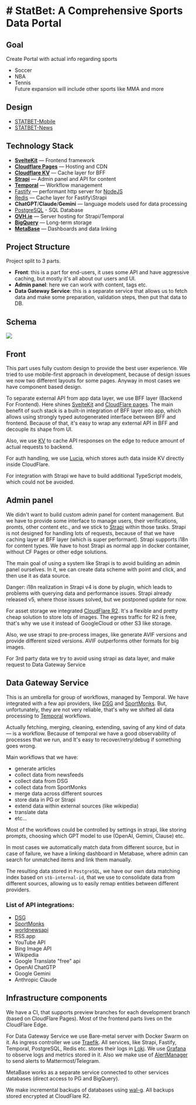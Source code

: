 # # StatBet: A Comprehensive Sports Data Portal  

## Goal  
  
Create Portal with actual info regarding sports  
  
- Soccer  
- NBA  
- Tennis  
Future expansion will include other sports like MMA and more 
## Design  
- [STATBET-Mobile](<https://www.figma.com/file/qfzdQledOZISrm2omHvRea/STATBET-Mobile-%26-Desktop-4.0-(Copy)>)
- [STATBET-News](<https://www.figma.com/file/PbQ5ymO1sFZ7Ro863U83hx/STATBET-News-(Team-Project)>)
## Technology Stack  
- **[SvelteKit](https://svelte.dev/docs/kit/introduction)** — Frontend framework
- **[Cloudflare Pages](https://pages.cloudflare.com/)** — Hosting and CDN
- **[Cloudflare KV](https://developers.cloudflare.com/kv/)** — Cache layer for BFF
- **[Strapi](https://strapi.io/)** — Admin panel and API for content
- **[Temporal](https://temporal.io/)** — Workflow management
- [Fastify](https://fastify.dev/) —  performant http server for [NodeJS](https://nodejs.org/)
- [Redis](https://redis.io/) — Cache layer for Fastify\Strapi
- **ChatGPT**/**Claude**/**Gemini** — language models used for data processing
- [PostgreSQL](https://www.postgresql.org/) - SQL Database
- **[OVH.ie](https://www.ovhcloud.com/en-ie/)** — Server hosting for Strapi/Temporal
- **[BigQuery](https://cloud.google.com/bigquery)** — Long-term storage
- **[MetaBase](https://www.metabase.com/)** — Dashboards and data linking  
## Project Structure
  
Project split to 3 parts.  
  
- **Front**: this is a part for end-users, it uses some API and have aggressive caching, but mostly it's all about our users and UI.  
- **Admin panel**: here we can work with content, tags etc. 
- **Data Gateway Service**: this is a separate service that allows us to fetch data and make some preparation, validation steps, then put that data to DB.
## Schema  
  
[![](https://mermaid.ink/img/pako:eNp1U9-P2jAM_leiPIEEiAKFo5omjTFO034I1NMeBjxkjWmjtU2VpGOs5X-fk_boid380Dj2Z_uz3VQ0khxoQE-pPEcJU4Y8rQ85QXmfCshNb9-cxz4ZDt-SjZK5gZw3EF3-iBUrEsTKkm9SpqBxWHmGurjVZtN58GKNdcSiBAhnhpGTkhlhhajJp28N8FakRZP6EQxBgiJKgUQut6lDg_XFvtec_eMrIVPFSYFxlzao5rG-o79GClsFRUfx5kLw3jIcxszAmV2GGtQvEcGxw1oxkBVSsdSVLeJ9r5DaxBDuPvfvkCemjThdHBCRnfPWsBUsiwjbQmikAlIoGYHWwO867yKaO3njgqyWCc5TpKygJiGSBnU32FuPbUv6n_K4I-3K2wnUq92-txLxrgR1edlVBz6BiZJmoQpiprjIY6JxMEbXdsYbAP5u-7GqQmdzcyfWSNB6vb7Wfts4yeGsyVkY_NcSZh63T3V7VlWr_D9HjH9BiuvTxqWpv-LHVq0qqzUEHBWXgbwYEx3QDFTGBMcnUlnHgZoEMjjQAFXO1M8DPeRXxLHSyPCSRzQwqoQBVbKMExqcWKrxVhY4FVgLhhPPbtaC5TSo6G8aDOejhT_2Fr43XYz9hwd_MqAXGixGs_ls6Y0nY8_zFxN_ch3QP1JihvFo6U-W_mwxX3rTmT_xfJfuu3M2DIALXN6X5n27Z_7M44PztDSufwFr9kIe?type=png)](https://mermaid.live/edit#pako:eNp1U9-P2jAM_leiPIEEiAKFo5omjTFO034I1NMeBjxkjWmjtU2VpGOs5X-fk_boid380Dj2Z_uz3VQ0khxoQE-pPEcJU4Y8rQ85QXmfCshNb9-cxz4ZDt-SjZK5gZw3EF3-iBUrEsTKkm9SpqBxWHmGurjVZtN58GKNdcSiBAhnhpGTkhlhhajJp28N8FakRZP6EQxBgiJKgUQut6lDg_XFvtec_eMrIVPFSYFxlzao5rG-o79GClsFRUfx5kLw3jIcxszAmV2GGtQvEcGxw1oxkBVSsdSVLeJ9r5DaxBDuPvfvkCemjThdHBCRnfPWsBUsiwjbQmikAlIoGYHWwO867yKaO3njgqyWCc5TpKygJiGSBnU32FuPbUv6n_K4I-3K2wnUq92-txLxrgR1edlVBz6BiZJmoQpiprjIY6JxMEbXdsYbAP5u-7GqQmdzcyfWSNB6vb7Wfts4yeGsyVkY_NcSZh63T3V7VlWr_D9HjH9BiuvTxqWpv-LHVq0qqzUEHBWXgbwYEx3QDFTGBMcnUlnHgZoEMjjQAFXO1M8DPeRXxLHSyPCSRzQwqoQBVbKMExqcWKrxVhY4FVgLhhPPbtaC5TSo6G8aDOejhT_2Fr43XYz9hwd_MqAXGixGs_ls6Y0nY8_zFxN_ch3QP1JihvFo6U-W_mwxX3rTmT_xfJfuu3M2DIALXN6X5n27Z_7M44PztDSufwFr9kIe)  
## Front

This part uses fully custom design to provide the best user experience. We tried to use mobile-first approach in development, because of design issues we now two different layouts for some pages. Anyway in most cases we have component based design.

To separate external API from app data layer, we use BFF layer (Backend For Frontend). Here shines [SvelteKit](https://kit.svelte.dev/) and [CloudFlare pages](https://pages.cloudflare.com/). The main benefit of such stack is a built-in integration of BFF layer into app, which allows using strongly typed autogenerated interface between BFF and frontend. Because of that, it's easy to wrap any external API in BFF and decouple its shape from UI. 

Also, we use [KV](https://developers.cloudflare.com/kv/) to cache API responses on the edge to reduce amount of actual requests to backend.

For auth handling, we use [Lucia](https://lucia-auth.com/getting-started/sveltekit/), which stores auth data inside KV directly inside CloudFlare.

For integration with Strapi we have to build additional TypeScript models, which could not be avoided.
## Admin panel

We didn't want to build custom admin panel for content management. But we have to provide some interface to manage users, their verifications, promts, other content etc., and we stick to [Strapi](strapi.io) within those tasks. 
Strapi is not designed for handling lots of requests, because of that we have caching layer at BFF layer (which is super performant). Strapi supports i18n for content types. We have to host Strapi as normal app in docker container, without CF Pages or other edge solutions.

The main goal of using a system like Strapi is to avoid building an admin panel ourselves. In it, we can create data scheme with point and click, and then use it as data source.

Danger: i18n realization in Strapi v4 is done by plugin, which leads to problems with querying data and performance issues. Strapi already released v5, where those issues solved, but we postponed update for now.

For asset storage we integrated [CloudFlare R2](https://developers.cloudflare.com/r2/). It's a flexible and pretty cheap solution to store lots of images. The egress traffic for R2 is free, that's why we use it instead of GoogleCloud or other S3 like storage.

Also, we use strapi to pre-process images, like generate AVIF versions and provide different sized versions. AVIF outperforms other formats for big images.

For 3rd party data we try to avoid using strapi as data layer, and make request to Data Gateway Service

## Data Gateway Service
This is an umbrella for group of workflows, managed by Temporal. We have integrated with a few api providers, like [DSG](https://datasportsgroup.com/) and [SportMonks](sportmonks.com). But, unfortunately, they are not very reliable, that's why we shifted all data processing to [Temporal](https://temporal.io/) workflows. 

Actually fetching, merging, cleaning, extending, saving of any kind of data — is a workflow. Because of temporal we have a good observability of processes that we run, and It's easy to recover/retry/debug if something goes wrong.

Main workflows that we have:
- generate articles 
- collect data from newsfeeds
- collect data from DSG
- collect data from SportMonks
- merge data across different sources
- store data in PG or Strapi
- extend data within external sources (like wikipedia)
- translate data
- etc...

Most of the workflows could be controlled by settings in strapi, like storing prompts, choosing which GPT model to use (OpenAI, Gemini, Clause) etc.

In most cases we automatically match data from different source, but in case of failure, we have a linking dashboard in Metabase, where admin can search for unmatched items and link them manually.

The resulting data stored in `PostgreSQL`, we have our own data matching index based on `stb-internal-id`, that we use to consolidate data from different sources, allowing us to easily remap entities between different providers.

### List of API integrations:
- [DSG](https://datasportsgroup.com/)
- [SportMonks](sportmonks.com)
- [worldnewsapi](https://worldnewsapi.com/)
- RSS.app
- YouTube API
- Bing Image API
- Wikipedia
- Google Translate "free" api
- OpenAI ChatGTP
- Google Gemini
- Anthropic Claude

## Infrastructure components
We have a CI, that supports preview branches for each development branch (based on CloudFlare Pages). Most of the frontend parts lives on the CloudFlare Edge. 

For Data Gateway Service we use Bare-metal server with Docker Swarm on it. As ingress controller we use [Traefik](https://traefik.io/). All services, like Strapi, Fastify, Temporal, PostgreSQL, Redis etc. stores their logs in [Loki](https://grafana.com/oss/loki/). We use [Grafana](https://grafana.com/grafana/) to observe logs and metrics stored in it. Also we make use of [AlertManager](https://prometheus.io/docs/alerting/latest/alertmanager/) to send alerts to Mattermost/Telegram.

MetaBase works as a separate service connected to other services databases (direct access to PG and BigQuery).

We make incremental backups of databases using [wal-g](https://github.com/wal-g/wal-g). All backups stored encrypted at CloudFlare R2.